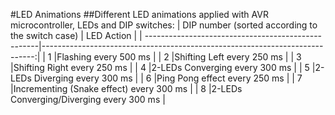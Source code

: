 #LED Animations
##Different LED animations applied with AVR microcontroller, LEDs and DIP switches:
| DIP number (sorted according to the switch case)   | LED Action                                                                  |
| ---------------------------------------------------|----------------------------------------------------------------------------:|
| 1                                                  |Flashing every 500 ms                                                        |
| 2                                                  |Shifting Left every 250 ms                                                   |
| 3                                                  |Shifting Right every 250 ms                                                  |
| 4                                                  |2-LEDs Converging every 300 ms                                               |
| 5                                                  |2-LEDs Diverging every 300 ms                                                |
| 6                                                  |Ping Pong effect every 250 ms                                                |
| 7                                                  |Incrementing (Snake effect) every 300 ms                                     |
| 8                                                  |2-LEDs Converging/Diverging every 300 ms                                     |
